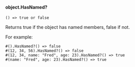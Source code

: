 #### object.HasNamed?

``` suneido
() => true or false
```

Returns true if the object has named members, false if not.

For example:

``` suneido
#().HasNamed?() => false
#(12, 34, 56).HasNamed?() => false
#(12, 34, name: "Fred", age: 23).HasNamed?() => true
#(name: "Fred", age: 23).HasNamed?() => true
```